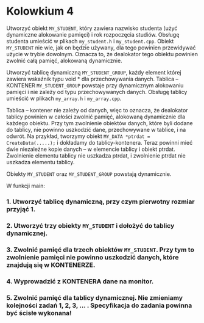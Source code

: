 # Kolowkium 4

Utworzyć obiekt `MY_STUDENT`, który zawiera nazwisko studenta (użyć dynamiczne alokowanie pamięci) i rok rozpoczęcia studiów.
Obsługę studenta umieścić w plikach `my_student.h` i `my_student.cpp`. Obiekt `MY_STUDENT` nie wie, jak on będzie używany, dla tego
powinien przewidywać użycie w trybie dowolnym. Oznacza to, że dealokator tego obiektu powinien zwolnić całą pamięć, alokowaną
dynamicznie.

Utworzyć tablicę dynamiczną `MY_STUDENT_GROUP`, każdy element której zawiera wskaźnik typu void * dla przechowywania danych.
Tablica – KONTENER `MY_STUDENT_GROUP` powstaje przy dynamicznym alokowaniu pamięci i nie zależy od typu
przechowywanych danych. Obsługę tablicy umieścić w plikach `my_array.h` i `my_array.cpp`. 

Tablica – kontener nie zależy od danych, więc to oznacza, że dealokator tablicy powinien w całości zwolnić pamięć, alokowaną dynamicznie dla każdego obiektu. Przy tym zwolnienie
obiektów danych, które byli dodane do tablicy, nie powinno uszkodzić dane, przechowywane w tablice, i na odwrót.
Na przykład, tworzymy obiekt `MY_DATA *ptrdat = CreateData(.....);` i dokładamy do tablicy-kontenera. Teraz powinni mieć dwie
niezależne kopie danych – w elemencie tablicy i obiekt ptrdat. Zwolnienie elementu tablicy nie uszkadza ptrdat, i zwolnienie ptrdat nie
uszkadza elementu tablicy.

Obiekty `MY_STUDENT` oraz `MY_STUDENT_GROUP` powstają dynamicznie.

W funkcji main:
### 1. Utworzyć tablicę dynamiczną, przy czym pierwotny rozmiar przyjąć 1.

### 2. Utworzyć trzy obiekty `MY_STUDENT` i dołożyć do tablicy dynamicznej.

### 3. Zwolnić pamięć dla trzech obiektów `MY_STUDENT`. Przy tym to zwolnienie pamięci nie powinno uszkodzić danych, które znajdują się w KONTENERZE.

### 4. Wyprowadzić z KONTENERA dane na monitor.

### 5. Zwolnić pamięć dla tablicy dynamicznej. Nie zmieniamy kolejności zadań 1, 2, 3, … . Specyfikacja do zadania powinna być ścisłe wykonana!
